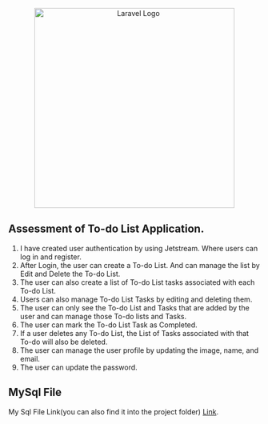 <p align="center"><a href="https://laravel.com" target="_blank"><img src="https://raw.githubusercontent.com/laravel/art/master/logo-lockup/5%20SVG/2%20CMYK/1%20Full%20Color/laravel-logolockup-cmyk-red.svg" width="400" alt="Laravel Logo"></a></p>


## Assessment of To-do List Application.

1.	I have created user authentication by using Jetstream. Where users can log in and register.
2.	After Login, the user can create a To-do List. And can manage the list by Edit and Delete the To-do List.
3.	The user can also create a list of To-do List tasks associated with each To-do List.
4.	Users can also manage To-do List Tasks by editing and deleting them.
5.	The user can only see the To-do List and Tasks that are added by the user and can manage those To-do lists and Tasks.
6.	The user can mark the To-do List Task as Completed.
7.	If a user deletes any To-do List, the List of Tasks associated with that To-do will also be deleted.
8.	The user can manage the user profile by updating the image, name, and email.
9.	The user can update the password.




## MySql File

My Sql File Link(you can also find it into the project folder) <a href="[https://www.google.com/](https://drive.google.com/file/d/1hvkLjODuEDV7EymKDLT1A6C4tR_gplNT/view?usp=sharing)https://drive.google.com/file/d/1hvkLjODuEDV7EymKDLT1A6C4tR_gplNT/view?usp=sharing" target="_blank">Link</a>.
